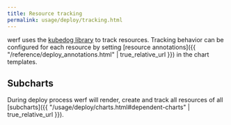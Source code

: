 ```yaml
---
title: Resource tracking
permalink: usage/deploy/tracking.html
---
```


werf uses the [kubedog library](https://github.com/werf/kubedog) to track resources. Tracking behavior can be configured for each resource by setting [resource annotations]({{ "/reference/deploy_annotations.html" | true_relative_url }}) in the chart templates.

## Subcharts

During deploy process werf will render, create and track all resources of all [subcharts]({{ "/usage/deploy/charts.html#dependent-charts" | true_relative_url }}).
